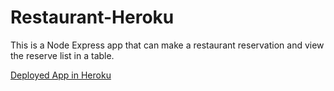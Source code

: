 # Restaurant-Heroku
This is a Node  Express app that can make a restaurant reservation and view the reserve list in a table.

[Deployed App in Heroku](https://intense-eyrie-77091.herokuapp.com/)